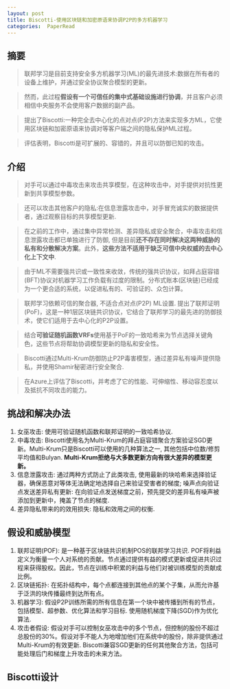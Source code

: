 ```yaml
---
layout: post 
title: Biscotti-使用区块链和加密原语来协调P2P的多方机器学习    
categories:  PaperRead   
---   
```


## 摘要
> 联邦学习是目前支持安全多方机器学习(ML)的最先进技术:数据在所有者的设备上维护，并通过安全协议聚合模型的更新。  

> 然而，此过程**假设有一个可信任的集中式基础设施进行协调**，并且客户必须相信中央服务不会使用客户数据的副产品。  

> 提出了Biscotti:一种完全去中心化的点对点(P2P)方法来实现多方ML，它使用区块链和加密原语来协调对等客户端之间的隐私保护ML过程。  

> 评估表明，Biscotti是可扩展的、容错的，并且可以防御已知的攻击。  

## 介绍
> 对手可以通过中毒攻击来攻击共享模型，在这种攻击中，对手提供对抗性更新到共享模型参数。  

> 还可以攻击其他客户的隐私:在信息泄露攻击中，对手冒充诚实的数据提供者，通过观察目标的共享模型更新.  

> 在之前的工作中，通过集中异常检测、差异隐私或安全聚合，中毒攻击和信息泄露攻击都已单独进行了防御, 但是目前**还不存在同时解决这两种威胁的私有和分散解决方案**。此外，**这些方法不适用于缺乏可信中央权威的去中心化上下文中**.  

> 由于ML不需要强共识或一致性来收敛，传统的强共识协议，如拜占庭容错(BFT)协议对机器学习工作负载有过度的限制。分布式账本(区块链)已经成为一个更合适的系统，以促进私有的、可验证的、众包计算。  

> 联邦学习依赖可信的聚合器, 不适合点对点(P2P) ML设置. 提出了联邦证明(PoF)，这是一种1层区块链共识协议，它结合了联邦学习的最先进的防御技术，使它们适用于去中心化的P2P设置。  

> 结合**可验证随机函数VRFs**使用基于PoF的一致哈希来为节点选择关键角色，这些节点将帮助协调模型更新的隐私和安全性。  

> Biscotti通过Multi-Krum防御防止P2P毒害模型，通过差异私有噪声提供隐私，并使用Shamir秘密进行安全聚合.  

> 在Azure上评估了Biscotti，并考虑了它的性能、可伸缩性、移动容忍度以及抵抗不同攻击的能力。  

## 挑战和解决办法
1. 女巫攻击: 使用可验证随机函数和联邦证明的一致哈希协议.  
2. 中毒攻击: Biscotti使用名为Multi-Krum的拜占庭容错聚合方案验证SGD更新。Multi-Krum只是Biscotti可以使用的几种算法之一, 其他包括中位数/修剪平均值和Bulyan. **Multi-Krum拒绝与大多数更新方向有很大差异的模型更新。**  
3. 信息泄露攻击: 通过两种方式防止了此类攻击, 使用最新的块哈希来选择验证器，确保恶意对等体无法确定地选择自己来验证受害者的梯度; 噪声点向验证点发送差异私有更新: 在向验证点发送梯度之前，预先提交的差异私有噪声被添加到更新中，掩盖了节点的梯度.  
4. 差异隐私带来的的效用损失: 隐私和效用之间的权衡.  

## 假设和威胁模型
1. 联邦证明(POF): 是一种基于区块链共识机制POS的联邦学习共识. POF将利益定义为衡量一个人对系统的贡献。节点通过提供有益的模式更新或促进共识过程来获得股权。因此，节点在训练中积累的利益与他们对被训练模型的贡献成比例。  
2. 区块链拓扑: 在拓扑结构中，每个点都连接到其他点的某个子集，从而允许基于泛洪的块传播最终到达所有点。
3. 机器学习: 假设P2P训练所需的所有信息在第一个块中被传播到所有的节点，包括模型、超参数、优化算法和学习目标. 使用随机梯度下降(SGD)作为优化算法.  
4. 攻击者假设: 假设对手可以控制女巫攻击中的多个节点，但控制的股份不超过总股份的30%。假设对手不能人为地增加他们在系统中的股份，除非提供通过Multi-Krum的有效更新. Biscotti兼容SGD更新的任何其他聚合方法，包括可能处理后门和梯度上升攻击的未来方法。

## Biscotti设计
